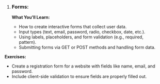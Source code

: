 1. ### **Forms:**
   
    **What You'll Learn:**

    - How to create interactive forms that collect user data.
    - Input types (text, email, password, radio, checkbox, date, etc.).
    - Using labels, placeholders, and form validation (e.g., required, pattern).
    - Submitting forms via GET or POST methods and handling form data.

**Exercises:**

- Create a registration form for a website with fields like name, email, and password.
- Include client-side validation to ensure fields are properly filled out.